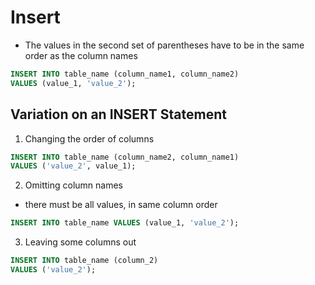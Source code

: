 # Insert

- The values in the second set of parentheses have to be in the same order as
  the column names


```sql
INSERT INTO table_name (column_name1, column_name2)
VALUES (value_1, 'value_2');
```

## Variation on an INSERT Statement

1. Changing the order of columns


```sql
INSERT INTO table_name (column_name2, column_name1)
VALUES ('value_2', value_1);
```

2. Omitting column names

- there must be all values, in same column order

```sql
INSERT INTO table_name VALUES (value_1, 'value_2');
```

3. Leaving some columns out


```sql
INSERT INTO table_name (column_2)
VALUES ('value_2');
```
